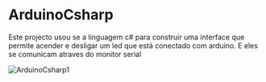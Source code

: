 # ArduinoCsharp

Este projecto usou se a linguagem c# para construir uma interface que permite acender e desligar um led que está conectado com arduino. E eles se comunicam atraves do monitor serial 

![ArduinoCsharp1](https://github.com/CristovaoMata/ArduinoCsharp/assets/165388921/7224e0b8-09aa-4e1a-9e6b-80354b652a14)
